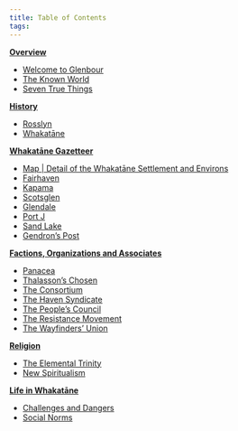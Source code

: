 ```yaml
---
title: Table of Contents
tags:
---
```


**[Overview](overview-index)**
* [Welcome to Glenbour](welcome-to-glenbour.md)
* [The Known World](the-known-world.md)
* [Seven True Things](seven-true-things.md)

**[History](history-index)**
* [Rosslyn](rosslyn.md)
* [Whakatāne](whakatane.md)

**[Whakatāne Gazetteer](locations-index)**
* [Map | Detail of the Whakatāne Settlement and Environs](map-whakatane-settlement.md)
* [Fairhaven](fairhaven.md)
* [Kapama](kapama.md)
* [Scotsglen](scotsglen.md)
* [Glendale](glendale.md)
* [Port J](port-j.md)
* [Sand Lake](sand-lake.md)
* [Gendron’s Post](gendrons-post.md)

**[Factions, Organizations and Associates](factions-index)**
* [Panacea](panacea.md)
* [Thalasson’s Chosen](thalassons-chosen.md)
* [The Consortium](the-consortium.md)
* [The Haven Syndicate](the-haven-syndicate.md)
* [The People’s Council](the-peoples-council.md)
* [The Resistance Movement](the-resistance-movement.md)
* [The Wayfinders’ Union](the-wayfinders-union.md)

**[Religion](religion-index)**
* [The Elemental Trinity](elemental-trinity.md)
* [New Spiritualism](new-spiritualism.md)

**[Life in Whakatāne](life-index)**
* [Challenges and Dangers](challenges-and-dangers.md)
* [Social Norms](social-norms.md)